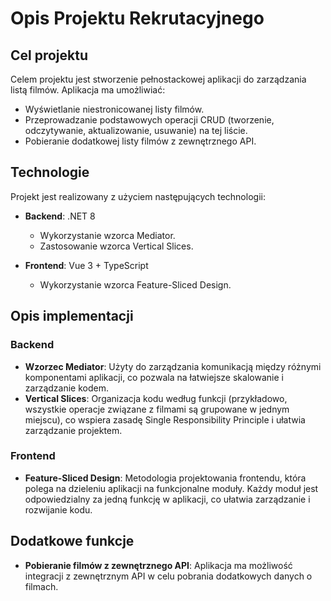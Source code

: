 # Opis Projektu Rekrutacyjnego

## Cel projektu

Celem projektu jest stworzenie pełnostackowej aplikacji do zarządzania listą filmów. Aplikacja ma umożliwiać:

- Wyświetlanie niestronicowanej listy filmów.
- Przeprowadzanie podstawowych operacji CRUD (tworzenie, odczytywanie, aktualizowanie, usuwanie) na tej liście.
- Pobieranie dodatkowej listy filmów z zewnętrznego API.

## Technologie

Projekt jest realizowany z użyciem następujących technologii:

- **Backend**: .NET 8

  - Wykorzystanie wzorca Mediator.
  - Zastosowanie wzorca Vertical Slices.

- **Frontend**: Vue 3 + TypeScript
  - Wykorzystanie wzorca Feature-Sliced Design.

## Opis implementacji

### Backend

- **Wzorzec Mediator**: Użyty do zarządzania komunikacją między różnymi komponentami aplikacji, co pozwala na łatwiejsze skalowanie i zarządzanie kodem.
- **Vertical Slices**: Organizacja kodu według funkcji (przykładowo, wszystkie operacje związane z filmami są grupowane w jednym miejscu), co wspiera zasadę Single Responsibility Principle i ułatwia zarządzanie projektem.

### Frontend

- **Feature-Sliced Design**: Metodologia projektowania frontendu, która polega na dzieleniu aplikacji na funkcjonalne moduły. Każdy moduł jest odpowiedzialny za jedną funkcję w aplikacji, co ułatwia zarządzanie i rozwijanie kodu.

## Dodatkowe funkcje

- **Pobieranie filmów z zewnętrznego API**: Aplikacja ma możliwość integracji z zewnętrznym API w celu pobrania dodatkowych danych o filmach.
